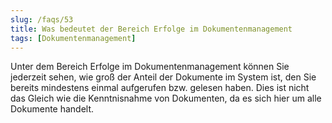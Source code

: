 ```yaml
---
slug: /faqs/53
title: Was bedeutet der Bereich Erfolge im Dokumentenmanagement
tags: [Dokumentenmanagement]
---
```

Unter dem Bereich Erfolge im Dokumentenmanagement können Sie jederzeit sehen, wie groß der Anteil der Dokumente im System ist, den Sie bereits mindestens einmal aufgerufen bzw. gelesen haben. Dies ist nicht das Gleich wie die Kenntnisnahme von Dokumenten, da es sich hier um alle Dokumente handelt.